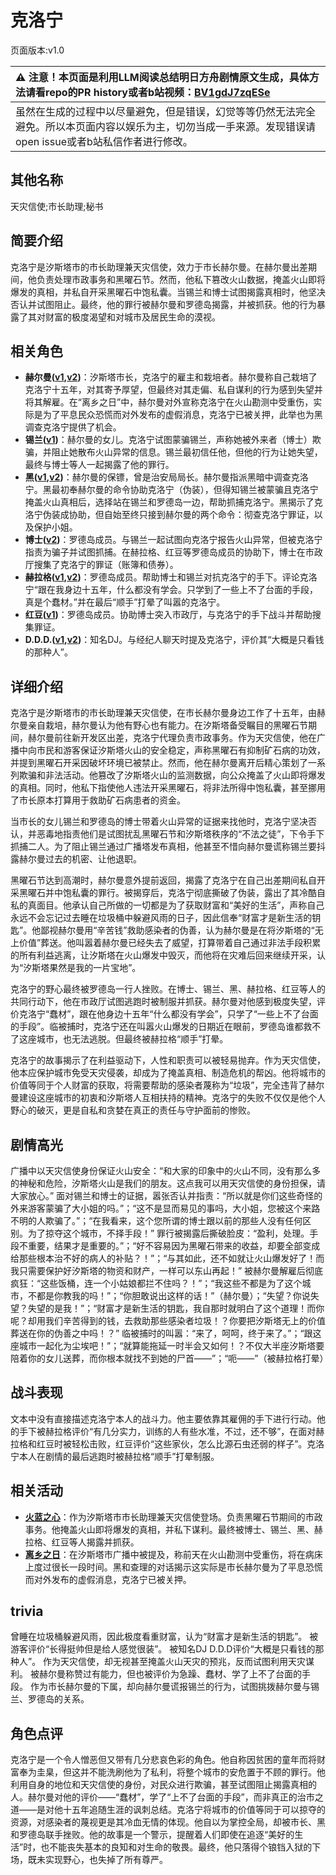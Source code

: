 # 克洛宁
页面版本:v1.0
 

| :warning: 注意！本页面是利用LLM阅读总结明日方舟剧情原文生成，具体方法请看repo的PR history或者b站视频：[BV1gdJ7zqESe](https://www.bilibili.com/video/BV1gdJ7zqESe/)         |
|:----------------------------|
| 虽然在生成的过程中以尽量避免，但是错误，幻觉等等仍然无法完全避免。所以本页面内容以娱乐为主，切勿当成一手来源。发现错误请open issue或者b站私信作者进行修改。|



## 其他名称
天灾信使;市长助理;秘书
## 简要介绍
克洛宁是汐斯塔市的市长助理兼天灾信使，效力于市长赫尔曼。在赫尔曼出差期间，他负责处理市政事务和黑曜石节。然而，他私下篡改火山数据，掩盖火山即将爆发的真相，并私自开采黑曜石中饱私囊。当锡兰和博士试图揭露真相时，他坚决否认并试图阻止。最终，他的罪行被赫尔曼和罗德岛揭露，并被抓获。他的行为暴露了其对财富的极度渴望和对城市及居民生命的漠视。
## 相关角色
-   **赫尔曼([v1](extended_char_he_er_man.md),[v2](../char_v3/extended_char_he_er_man.md))**：汐斯塔市长，克洛宁的雇主和栽培者。赫尔曼称自己栽培了克洛宁十五年，对其寄予厚望，但最终对其走偏、私自谋利的行为感到失望并将其解雇。在“离乡之日”中，赫尔曼对外宣称克洛宁在火山勘测中受重伤，实际是为了平息民众恐慌而对外发布的虚假消息，克洛宁已被关押，此举也为黑调查克洛宁提供了机会。
-   **锡兰([v1](char_348_ceylon.md))**：赫尔曼的女儿。克洛宁试图蒙骗锡兰，声称她被外来者（博士）欺骗，并阻止她散布火山异常的信息。锡兰最初信任他，但他的行为让她失望，最终与博士等人一起揭露了他的罪行。
-   **黑([v1](char_340_shwaz.md),[v2](../char_v3/char_340_shwaz.md))**：赫尔曼的保镖，曾是治安局局长。赫尔曼指派黑暗中调查克洛宁。黑最初奉赫尔曼的命令协助克洛宁（伪装），但得知锡兰被蒙骗且克洛宁掩盖火山真相后，选择站在锡兰和罗德岛一边，帮助抓捕克洛宁。黑揭示了克洛宁伪装成协助，但自始至终只接到赫尔曼的两个命令：彻查克洛宁罪证，以及保护小姐。
-   **博士([v2](../char_v3/extended_char_bo_shi.md))**：罗德岛成员。与锡兰一起试图向克洛宁报告火山异常，但被克洛宁指责为骗子并试图抓捕。在赫拉格、红豆等罗德岛成员的协助下，博士在市政厅搜集了克洛宁的罪证（账簿和债券）。
-   **赫拉格([v1](char_188_helage.md),[v2](../char_v3/char_188_helage.md))**：罗德岛成员。帮助博士和锡兰对抗克洛宁的手下。评论克洛宁“跟在我身边十五年，什么都没有学会。只学到了一些上不了台面的手段，真是个蠢材。”并在最后“顺手”打晕了叫嚣的克洛宁。
-   **红豆([v1](char_290_vigna.md))**：罗德岛成员。协助博士突入市政厅，与克洛宁的手下战斗并帮助搜集罪证。
-   **D.D.D.([v1](extended_char_D.D.D..md),[v2](../char_v3/extended_char_D.D.D..md))**：知名DJ。与经纪人聊天时提及克洛宁，评价其“大概是只看钱的那种人”。
## 详细介绍
克洛宁是汐斯塔市的市长助理兼天灾信使，在市长赫尔曼身边工作了十五年，由赫尔曼亲自栽培，赫尔曼认为他有野心也有能力。在汐斯塔备受瞩目的黑曜石节期间，赫尔曼前往新开发区出差，克洛宁代理负责市政事务。作为天灾信使，他在广播中向市民和游客保证汐斯塔火山的安全稳定，声称黑曜石有抑制矿石病的功效，并提到黑曜石开采因破坏环境已被禁止。然而，他在赫尔曼离开后精心策划了一系列欺骗和非法活动。他篡改了汐斯塔火山的监测数据，向公众掩盖了火山即将爆发的真相。同时，他私下指使他人违法开采黑曜石，将非法所得中饱私囊，甚至挪用了市长原本打算用于救助矿石病患者的资金。

当市长的女儿锡兰和罗德岛的博士带着火山异常的证据来找他时，克洛宁坚决否认，并恶毒地指责他们是试图扰乱黑曜石节和汐斯塔秩序的“不法之徒”，下令手下抓捕二人。为了阻止锡兰通过广播塔发布真相，他甚至不惜向赫尔曼谎称锡兰要抖露赫尔曼过去的机密、让他退职。

黑曜石节达到高潮时，赫尔曼意外提前返回，揭露了克洛宁在自己出差期间私自开采黑曜石并中饱私囊的罪行。被揭穿后，克洛宁彻底撕破了伪装，露出了其冷酷自私的真面目。他承认自己所做的一切都是为了获取财富和“美好的生活”，声称自己永远不会忘记过去睡在垃圾桶中躲避风雨的日子，因此信奉“财富才是新生活的钥匙”。他鄙视赫尔曼用“辛苦钱”救助感染者的伪善，认为赫尔曼是在将汐斯塔的“无上价值”葬送。他叫嚣着赫尔曼已经失去了威望，打算带着自己通过非法手段积累的所有利益逃离，让汐斯塔在火山爆发中毁灭，而他将在灾难后回来继续开采，认为“汐斯塔果然是我的一片宝地”。

克洛宁的野心最终被罗德岛一行人挫败。在博士、锡兰、黑、赫拉格、红豆等人的共同行动下，他在市政厅试图逃跑时被制服并抓获。赫尔曼对他感到极度失望，评价克洛宁“蠢材”，跟在他身边十五年“什么都没有学会”，只学了“一些上不了台面的手段”。临被捕时，克洛宁还在叫嚣火山爆发的日期近在眼前，罗德岛谁都救不了这座城市，也无法逃脱。但最终被赫拉格“顺手”打晕。

克洛宁的故事揭示了在利益驱动下，人性和职责可以被轻易抛弃。作为天灾信使，他本应保护城市免受天灾侵袭，却成为了掩盖真相、制造危机的帮凶。他将城市的价值等同于个人财富的获取，将需要帮助的感染者蔑称为“垃圾”，完全违背了赫尔曼建设这座城市的初衷和汐斯塔人互相扶持的精神。克洛宁的失败不仅仅是他个人野心的破灭，更是自私和贪婪在真正的责任与守护面前的惨败。
## 剧情高光
广播中以天灾信使身份保证火山安全：“和大家的印象中的火山不同，没有那么多的神秘和危险，汐斯塔火山是我们的朋友。这点我可以用天灾信使的身份担保，请大家放心。”
面对锡兰和博士的证据，嚣张否认并指责：“所以就是你们这些奇怪的外来游客蒙骗了大小姐的吗。”；“这不是显而易见的事吗，大小姐，您被这个来路不明的人欺骗了。”；“在我看来，这个您所谓的博士跟以前的那些人没有任何区别。为了掠夺这个城市，不择手段！”
罪行被揭露后撕破脸皮：“盈利，处理。手段不重要，结果才是重要的。”；“好不容易因为黑曜石带来的收益，却要全部变成给那些根本治不好的病人的补贴？！”；“与其如此，还不如就让火山爆发好了！而我只需要保护好汐斯塔的物资和财产，一样可以东山再起！”
被赫尔曼解雇后彻底疯狂：“这些饭桶，连一个小姑娘都拦不住吗？！”；“我这些不都是为了这个城市，不都是你教我的吗！”；“你胆敢说出这样的话！”（赫尔曼）；“失望？你说失望？失望的是我！”；“财富才是新生活的钥匙，我自那时就明白了这个道理！而你呢？却用我们辛苦得到的钱，去救助那些感染者垃圾！？你要把汐斯塔无上的价值葬送在你的伪善之中吗！？”
临被捕时的叫嚣：“来了，呵呵，终于来了。”；“跟这座城市一起化为尘埃吧！”；“就算能拖延一时半会又如何！？不仅大半座汐斯塔要陪着你的女儿送葬，而你根本就找不到她的尸首——”；“呃——”（被赫拉格打晕）
## 战斗表现
文本中没有直接描述克洛宁本人的战斗力。他主要依靠其雇佣的手下进行行动。他的手下被赫拉格评价“有几分实力，训练的人有些水准，不过，还不够”，在面对赫拉格和红豆时被轻松击败，红豆评价“这些家伙，怎么比源石虫还弱的样子”。克洛宁本人在剧情的最后逃跑时被赫拉格“顺手”打晕制服。
## 相关活动
-   **[火蓝之心](../stories/act3d0.md)**：作为汐斯塔市市长助理兼天灾信使登场。负责黑曜石节期间的市政事务。他掩盖火山即将爆发的真相，并私下谋利。最终被博士、锡兰、黑、赫拉格、红豆等人揭露并抓获。
-   **[离乡之日](../stories/story_shwaz_set_1.md)**：在汐斯塔市广播中被提及，称前天在火山勘测中受重伤，将在病床上度过很长一段时间。黑和查理的对话揭示这实际是市长赫尔曼为了平息恐慌而对外发布的虚假消息，克洛宁已被关押。
## trivia
曾睡在垃圾桶躲避风雨，因此极度看重财富，认为“财富才是新生活的钥匙”。
被游客评价“长得挺帅但是给人感觉很装”。
被知名DJ D.D.D评价“大概是只看钱的那种人”。
作为天灾信使，却无视甚至掩盖火山天灾的预兆，反而试图利用天灾谋利。
被赫尔曼称赞过有能力，但也被评价为急躁、蠢材、学了上不了台面的手段。
作为市长赫尔曼的下属，却向赫尔曼谎报锡兰的行为，试图挑拨赫尔曼与锡兰、罗德岛的关系。
## 角色点评
克洛宁是一个令人憎恶但又带有几分悲哀色彩的角色。他自称因贫困的童年而将财富奉为圭臬，但这并不能洗刷他为了私利，将整个城市的安危置于不顾的罪行。他利用自身的地位和天灾信使的身份，对民众进行欺骗，甚至试图阻止揭露真相的人。赫尔曼对他的评价——“蠢材”，学了“上不了台面的手段”，而非真正的治市之道——是对他十五年追随生涯的讽刺总结。克洛宁将城市的价值等同于可以掠夺的资源，对感染者的蔑视更是其冷血无情的体现。他自以为掌控全局，却被市长、黑和罗德岛联手挫败。他的故事是一个警示，提醒着人们即使在追逐“美好的生活”时，也不能丧失基本的良知和对生命的敬畏。最终，他只落得个锒铛入狱的下场，既未实现野心，也失掉了所有尊严。